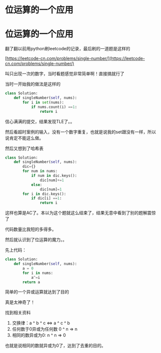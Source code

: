 # 位运算的一个应用


# 位运算的一个应用

翻了翻以前用python刷leetcode的记录，最后刷的一道题是这样的

[https://leetcode-cn.com/problems/single-number/](https://leetcode-cn.com/problems/single-number/)

叫只出现一次的数字，当时看题感觉非常简单啊！直接搞就行了

当时一开始我的做法是这样的

```python
class Solution:
    def singleNumber(self, nums):
        for i in set(nums):
            if nums.count(i) ==1:
                return i
```

信心满满的提交，结果发现TLE了。。

然后看超时案例的输入，没有一个数字重复，也就是说我的set跟没有一样，所以说肯定不能这么做。

然后又想到了哈希表

```python
class Solution:
    def singleNumber(self, nums):
        dic={}
        for num in nums:
            if num in dic.keys():
                dic[num]+=1
            else:
                dic[num]=1
        for i in dic.keys():
            if dic[i] ==1:
                return i
```

这样也算是AC了。本以为这个题就这么结束了，结果无意中看到了别的题解震惊了

代码数量比我短的多得多。

然后就认识到了位运算的魔力。。

先上代码：

```python
class Solution:
    def singleNumber(self, nums):
        a = 0
        for i in nums:
            a^=i
        return a
```

简单的一个异或运算就达到了目的

真是太神奇了！

找到相关资料

1. 交换律：a ^ b ^ c <=> a ^ c ^ b
2. 任何数于0异或为任何数 0 ^ n => n
3. 相同的数异或为0: n ^ n => 0

也就是说相同的数就异或为0了，达到了去重的目的。




